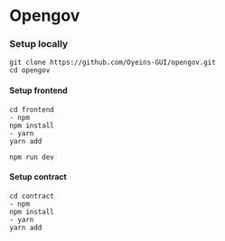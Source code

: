 # Opengov

### Setup locally

```
git clone https://github.com/Oyeins-GUI/opengov.git
cd opengov
```

#### Setup frontend

```
cd frontend
- npm
npm install
- yarn
yarn add

npm run dev
```

#### Setup contract

```
cd contract
- npm
npm install
- yarn
yarn add
```
